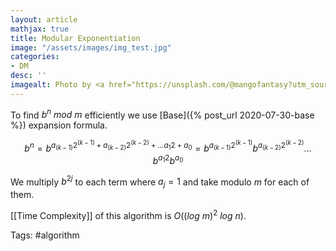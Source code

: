 ```yaml
---
layout: article
mathjax: true
title: Modular Exponentiation
image: "/assets/images/img_test.jpg"
categories:
- DM
desc: '' 
imagealt: Photo by <a href="https://unsplash.com/@mangofantasy?utm_source=unsplash&utm_medium=referral&utm_content=creditCopyText">Tim Johnson</a> on <a href="https://unsplash.com/s/photos/logic?utm_source=unsplash&utm_medium=referral&utm_content=creditCopyText">Unsplash</a>
---
```


To find $b^n\ mod\ m$ efficiently we use [Base]({% post_url 2020-07-30-base %}) expansion formula.

$$b^n = b^{a_{(k-1)}2^{(k-1)} + a_{(k-2)}2^{(k-2)} + \dots a_{1}2 + a_0} = b^{a_{(k-1)}2^{(k-1)}} b^{a_{(k-2)}2^{(k-2)}} \dots b^{a_1 2} b^{a_0}$$

We multiply $b^{2j}$ to each term where $a_j=1$ and take modulo $m$ for each of them.

[[Time Complexity]] of this algorithm is $O((log\ m)^2\ log\ n)$.

Tags: #algorithm 